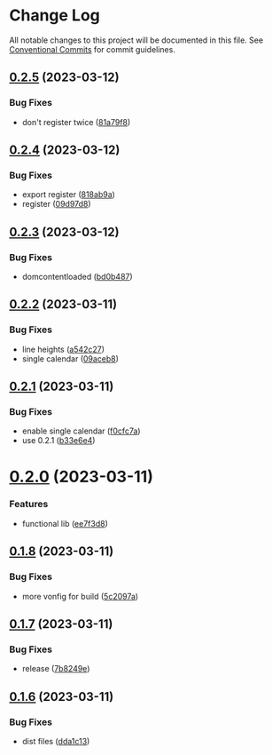 # Change Log

All notable changes to this project will be documented in this file.
See [Conventional Commits](https://conventionalcommits.org) for commit guidelines.

## [0.2.5](https://github.com/Dorkside/gc-event-list/compare/v0.2.4...v0.2.5) (2023-03-12)


### Bug Fixes

* don't register twice ([81a79f8](https://github.com/Dorkside/gc-event-list/commit/81a79f8481553a49aa88f2622dd5cab5090a4423))





## [0.2.4](https://github.com/Dorkside/gc-event-list/compare/v0.2.3...v0.2.4) (2023-03-12)


### Bug Fixes

* export register ([818ab9a](https://github.com/Dorkside/gc-event-list/commit/818ab9a43193be2812d1941fb6472de076bf468d))
* register ([09d97d8](https://github.com/Dorkside/gc-event-list/commit/09d97d8fc0faceec859c1168c1a94e4c43e77738))





## [0.2.3](https://github.com/Dorkside/gc-event-list/compare/v0.2.2...v0.2.3) (2023-03-12)


### Bug Fixes

* domcontentloaded ([bd0b487](https://github.com/Dorkside/gc-event-list/commit/bd0b487540a7176f937d98ca4ed15af7b3e4355b))





## [0.2.2](https://github.com/Dorkside/gc-event-list/compare/v0.2.1...v0.2.2) (2023-03-11)


### Bug Fixes

* line heights ([a542c27](https://github.com/Dorkside/gc-event-list/commit/a542c276ae05d4cc7b7aaa7e9f1ff729723e371d))
* single calendar ([09aceb8](https://github.com/Dorkside/gc-event-list/commit/09aceb8c6623b5623d6ac480f4dde3748deabd33))





## [0.2.1](https://github.com/Dorkside/gc-event-list/compare/v0.2.0...v0.2.1) (2023-03-11)


### Bug Fixes

* enable single calendar ([f0cfc7a](https://github.com/Dorkside/gc-event-list/commit/f0cfc7a139ab85a8f8ceb20e81cbf1e8c4be4249))
* use 0.2.1 ([b33e6e4](https://github.com/Dorkside/gc-event-list/commit/b33e6e48445b7d893736dc0721651f2a2bbbae7b))





# [0.2.0](https://github.com/Dorkside/gc-event-list/compare/v0.1.8...v0.2.0) (2023-03-11)


### Features

* functional lib ([ee7f3d8](https://github.com/Dorkside/gc-event-list/commit/ee7f3d845a310042331ab1591de7b4a834f3e3cc))





## [0.1.8](https://github.com/Dorkside/gc-event-list/compare/v0.1.7...v0.1.8) (2023-03-11)


### Bug Fixes

* more vonfig for build ([5c2097a](https://github.com/Dorkside/gc-event-list/commit/5c2097a8d31da4a045f1d5155e7ccb09d97e8d79))





## [0.1.7](https://github.com/Dorkside/gc-event-list/compare/v0.1.6...v0.1.7) (2023-03-11)


### Bug Fixes

* release ([7b8249e](https://github.com/Dorkside/gc-event-list/commit/7b8249e1b95d65753ada467f10a45e60db618c70))





## [0.1.6](https://github.com/Dorkside/gc-event-list/compare/v0.1.5...v0.1.6) (2023-03-11)


### Bug Fixes

* dist files ([dda1c13](https://github.com/Dorkside/gc-event-list/commit/dda1c1303f9689648a367cdcf3350e478a0d4652))
